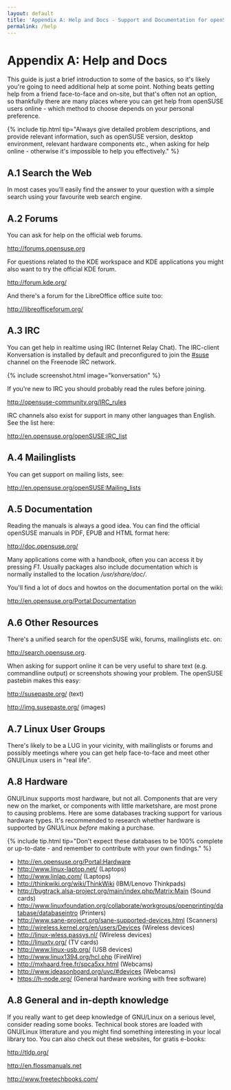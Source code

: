 ```yaml
---
layout: default
title: 'Appendix A: Help and Docs - Support and Documentation for openSUSE'
permalink: /help
---
```


# Appendix A: Help and Docs

This guide is just a brief introduction to some of the basics, so it's likely you're going to need additional help at some point. Nothing beats getting help from a friend face-to-face and on-site, but that's often not an option, so thankfully there are many places where you can get help from openSUSE users online - which method to choose depends on your personal preference.

{% include tip.html tip="Always give detailed problem descriptions, and provide relevant information, such as openSUSE version, desktop environment, relevant hardware components etc., when asking for help online - otherwise it's impossible to help you effectively." %}

## A.1 Search the Web

In most cases you'll easily find the answer to your question with a simple search using your favourite web search engine.

## A.2 Forums

You can ask for help on the official web forums.

<http://forums.opensuse.org>

For questions related to the KDE workspace and KDE applications you might also want to try the official KDE forum.

<http://forum.kde.org/>

And there's a forum for the LibreOffice office suite too:

<http://libreofficeforum.org/>

## A.3 IRC

You can get help in realtime using IRC (Internet Relay Chat). The IRC-client Konversation is installed by default and preconfigured to join the <a href="irc://irc.opensuse.org/opensuse" class="button" title="join #suse on freenode">#suse</a> channel on the Freenode IRC network.

{% include screenshot.html image="konversation" %}

If you're new to IRC you should probably read the rules before joining.

<http://opensuse-community.org/IRC_rules>

IRC channels also exist for support in many other languages than English. See the list here:

<http://en.opensuse.org/openSUSE:IRC_list>

## A.4 Mailinglists

You can get support on mailing lists, see:

<http://en.opensuse.org/openSUSE:Mailing_lists>

## A.5 Documentation

Reading the manuals is always a good idea. You can find the official openSUSE manuals in PDF, EPUB and HTML format here:

<http://doc.opensuse.org/>

Many applications come with a handbook, often you can access it by pressing <i>F1</i>. Usually packages also include documentation which is normally installed to the location <i>/usr/share/doc/</i>.

You'll find a lot of docs and howtos on the documentation portal on the wiki:

<http://en.opensuse.org/Portal:Documentation>

## A.6 Other Resources

There's a unified search for the openSUSE wiki, forums, mailinglists etc. on:

<http://search.opensuse.org>.

When asking for support online it can be very useful to share text (e.g. commandline output) or screenshots showing your problem. The openSUSE pastebin makes this easy:

<http://susepaste.org/> (text)

<http://img.susepaste.org/> (images)

## A.7 Linux User Groups

There's likely to be a LUG in your vicinity, with mailinglists or forums and possibly meetings where you can get help face-to-face and meet other GNU/Linux users in "real life".

## A.8 Hardware

GNU/Linux supports most hardware, but not all. Components that are very new on the market, or components with little marketshare, are most prone to causing problems. Here are some databases tracking support for various hardware types. It's recommended to research whether hardware is supported by GNU/Linux <i>before</i> making a purchase.

{% include tip.html tip="Don't expect these databases to be 100% complete or up-to-date - and remember to contribute with your own findings." %}

- <http://en.opensuse.org/Portal:Hardware>
- <http://www.linux-laptop.net/> (Laptops)
- <http://www.linlap.com/> (Laptops)
- <http://thinkwiki.org/wiki/ThinkWiki> (IBM/Lenovo Thinkpads)
- <http://bugtrack.alsa-project.org/main/index.php/Matrix:Main> (Sound cards)
- <http://www.linuxfoundation.org/collaborate/workgroups/openprinting/database/databaseintro> (Printers)
- <http://www.sane-project.org/sane-supported-devices.html> (Scanners)
- <http://wireless.kernel.org/en/users/Devices> (Wireless devices)
- <http://linux-wless.passys.nl/> (Wireless devices)
- <http://linuxtv.org/> (TV cards)
- <http://www.linux-usb.org/> (USB devices)
- <http://www.linux1394.org/hcl.php> (FireWire)
- <http://mxhaard.free.fr/spca5xx.html> (Webcams)
- <http://www.ideasonboard.org/uvc/#devices> (Webcams)
- <https://h-node.org/> (General hardware working with free software)

## A.8 General and in-depth knowledge

If you really want to get deep knowledge of GNU/Linux on a serious level, consider reading some books. Technical book stores are loaded with GNU/Linux litterature and you might find something interesting in your local library too. You can also check out these websites, for gratis e-books:

<http://tldp.org/>

<http://en.flossmanuals.net>

<http://www.freetechbooks.com/>
